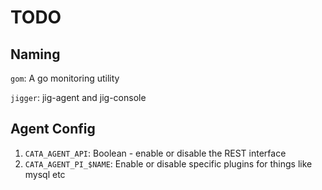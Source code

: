 # TODO
## Naming
`gom`: A go monitoring utility

`jigger`: jig-agent and jig-console

## Agent Config

1. `CATA_AGENT_API`: Boolean - enable or disable the REST interface
1. `CATA_AGENT_PI_$NAME`: Enable or disable specific plugins for things like mysql etc
